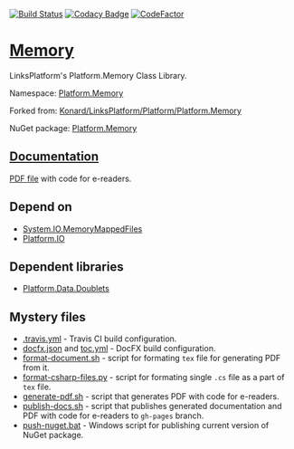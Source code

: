 [![Build Status](https://travis-ci.com/linksplatform/Memory.svg?branch=master)](https://travis-ci.com/linksplatform/Memory)
[![Codacy Badge](https://api.codacy.com/project/badge/Grade/9aaabf24441141439ea8419c71484feb)](https://app.codacy.com/app/drakonard/Memory?utm_source=github.com&utm_medium=referral&utm_content=linksplatform/Memory&utm_campaign=Badge_Grade_Dashboard)
[![CodeFactor](https://www.codefactor.io/repository/github/linksplatform/memory/badge)](https://www.codefactor.io/repository/github/linksplatform/memory)

# [Memory](https://github.com/linksplatform/Memory)

LinksPlatform's Platform.Memory Class Library.

Namespace: [Platform.Memory](https://linksplatform.github.io/Memory/api/Platform.Memory.html)

Forked from: [Konard/LinksPlatform/Platform/Platform.Memory](https://github.com/Konard/LinksPlatform/tree/1af617ce19994e78e7ed5c980075c18f8f6cf7f9/Platform/Platform.Memory)

NuGet package: [Platform.Memory](https://www.nuget.org/packages/Platform.Memory)

## [Documentation](https://linksplatform.github.io/Memory)
[PDF file](https://linksplatform.github.io/Memory/Platform.Memory.pdf) with code for e-readers.

## Depend on
* [System.IO.MemoryMappedFiles](https://www.nuget.org/packages/System.IO.MemoryMappedFiles)
* [Platform.IO](https://github.com/linksplatform/IO)

## Dependent libraries
* [Platform.Data.Doublets](https://github.com/linksplatform/Data.Doublets)

## Mystery files
* [.travis.yml](https://github.com/linksplatform/Memory/blob/master/.travis.yml) - Travis CI build configuration.
* [docfx.json](https://github.com/linksplatform/Memory/blob/master/docfx.json) and [toc.yml](https://github.com/linksplatform/Memory/blob/master/toc.yml) - DocFX build configuration.
* [format-document.sh](https://github.com/linksplatform/Memory/blob/master/format-document.sh) - script for formating `tex` file for generating PDF from it.
* [format-csharp-files.py](https://github.com/linksplatform/Memory/blob/master/format-csharp-files.py) - script for formating single `.cs` file as a part of `tex` file.
* [generate-pdf.sh](https://github.com/linksplatform/Memory/blob/master/generate-pdf.sh) - script that generates PDF with code for e-readers.
* [publish-docs.sh](https://github.com/linksplatform/Memory/blob/master/publish-docs.sh) - script that publishes generated documentation and PDF with code for e-readers to `gh-pages` branch.
* [push-nuget.bat](https://github.com/linksplatform/Memory/blob/master/push-nuget.bat) - Windows script for publishing current version of NuGet package.
